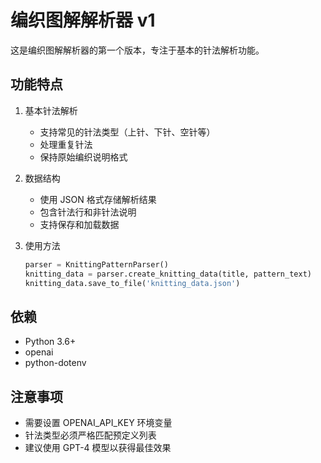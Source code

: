 # 编织图解解析器 v1

这是编织图解解析器的第一个版本，专注于基本的针法解析功能。

## 功能特点

1. 基本针法解析
   - 支持常见的针法类型（上针、下针、空针等）
   - 处理重复针法
   - 保持原始编织说明格式

2. 数据结构
   - 使用 JSON 格式存储解析结果
   - 包含针法行和非针法说明
   - 支持保存和加载数据

3. 使用方法
   ```python
   parser = KnittingPatternParser()
   knitting_data = parser.create_knitting_data(title, pattern_text)
   knitting_data.save_to_file('knitting_data.json')
   ```

## 依赖

- Python 3.6+
- openai
- python-dotenv

## 注意事项

- 需要设置 OPENAI_API_KEY 环境变量
- 针法类型必须严格匹配预定义列表
- 建议使用 GPT-4 模型以获得最佳效果 